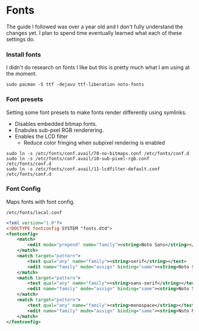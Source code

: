 # Fonts

The guide I followed was over a year old and I don't fully understand the changes yet. I plan to spend time eventually learned what each of these settings do.

### Install fonts
I didn't do research on fonts I like but this is pretty much what I am using at the moment.
```
sudo pacman -S ttf -dejavu ttf-liberation noto-fonts
```
### Font presets
Setting some font presets to make fonts render differently using symlinks.

* Disables embedded bitmap fonts. 
* Enabules sub-pxel RGB renderering. 
* Enables the LCD filter
  * Reduce color fringing when subpixel rendering is enabled
```
sudo ln -s /etc/fonts/conf.avail/70-no-bitmaps.conf /etc/fonts/conf.d
sudo ln -s /etc/fonts/conf.avail/10-sub-pixel-rgb.conf /etc/fonts/conf.d
sudo ln -s /etc/fonts/conf.avail/11-lcdfilter-default.conf /etc/fonts/conf.d
```

### Font Config
Maps fonts with font config. 

`/etc/fonts/local.conf`
```xml
<?xml version="1.0"?>
<!DOCTYPE fontconfig SYSTEM "fonts.dtd">
<fontconfig>
    <match>
        <edit mode="prepend" name="family"><string>Noto Sans</string></edit>
    </match>
    <match target="pattern">
        <test qual="any" name="family"><string>serif</string></test>
        <edit name="family" mode="assign" binding="same"><string>Noto Serif</string></edit>
    </match>
    <match target="pattern">
        <test qual="any" name="family"><string>sans-serif</string></test>
        <edit name="family" mode="assign" binding="same"><string>Noto Sans</string></edit>
    </match>
    <match target="pattern">
        <test qual="any" name="family"><string>monospace</string></test>
        <edit name="family" mode="assign" binding="same"><string>Noto Mono</string></edit>
    </match>
</fontconfig>
```